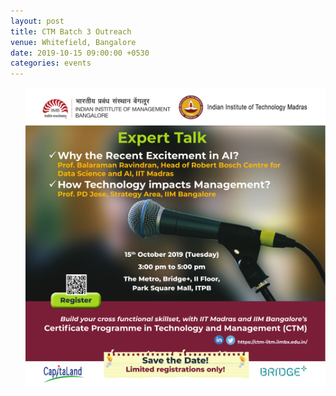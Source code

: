 ```yaml
---
layout: post
title: CTM Batch 3 Outreach 
venue: Whitefield, Bangalore
date: 2019-10-15 09:00:00 +0530
categories: events
---
```



<ul>

  <a href="https://drive.google.com/open?id=1VefTZAg0azSraUIfaOgOajGY0cXVbWdz"><img src="/images/CTM_Outreach.pdf"></a>

</ul>


